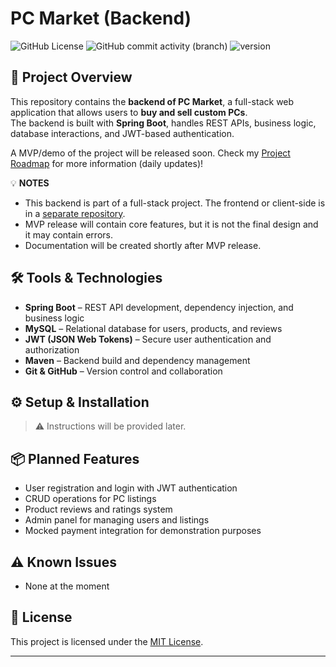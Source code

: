 # PC Market (Backend)

![GitHub License](https://img.shields.io/github/license/destrutoyt/pcmarket-server)
![GitHub commit activity (branch)](https://img.shields.io/github/commit-activity/t/destrutoyt/pcmarket-server/main)
![version](https://img.shields.io/badge/version-1.0.0-red)

## 🚀 Project Overview

This repository contains the **backend of PC Market**, a full-stack web application that allows users to **buy and sell custom PCs**.  
The backend is built with **Spring Boot**, handles REST APIs, business logic, database interactions, and JWT-based authentication.  

A MVP/demo of the project will be released soon. Check my [Project Roadmap](https://github.com/users/destrutoyt/projects/2) for more information (daily updates)!

💡 **NOTES** 
- This backend is part of a full-stack project. The frontend or client-side is in a [separate repository](https://github.com/destrutoyt/pcmarket-client).
- MVP release will contain core features, but it is not the final design and it may contain errors.
- Documentation will be created shortly after MVP release.

## 🛠 Tools & Technologies

- **Spring Boot** – REST API development, dependency injection, and business logic  
- **MySQL** – Relational database for users, products, and reviews  
- **JWT (JSON Web Tokens)** – Secure user authentication and authorization  
- **Maven** – Backend build and dependency management  
- **Git & GitHub** – Version control and collaboration  

## ⚙️ Setup & Installation

> ⚠️ Instructions will be provided later.

## 📦 Planned Features

- User registration and login with JWT authentication  
- CRUD operations for PC listings  
- Product reviews and ratings system  
- Admin panel for managing users and listings  
- Mocked payment integration for demonstration purposes  

## ⚠️ Known Issues

- None at the moment

## 📄 License

This project is licensed under the [MIT License](https://github.com/destrutoyt/pcmarket-server/blob/main/LICENSE).

---
